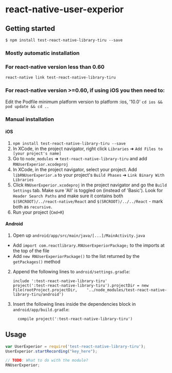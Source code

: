 
# react-native-user-experior

## Getting started

`$ npm install test-react-native-library-tiru --save`

### Mostly automatic installation

### For react-native version less than 0.60
`react-native link test-react-native-library-tiru`

### For react-native version >=0.60, if using iOS you then need to:
Edit the Podfile minimum platform version to platform :ios, '10.0'
`cd ios && pod update && cd ..`

### Manual installation

#### iOS

1. `npm install test-react-native-library-tiru --save`
2. In XCode, in the project navigator, right click `Libraries` ➜ `Add Files to [your project's name]`
3. Go to `node_modules` ➜ `test-react-native-library-tiru` and add `RNUserExperior.xcodeproj`
4. In XCode, in the project navigator, select your project. Add `libRNUserExperior.a` to your project's `Build Phases` ➜ `Link Binary With Libraries`
5. Click `RNUserExperior.xcodeproj` in the project navigator and go the `Build Settings` tab. Make sure 'All' is toggled on (instead of 'Basic'). Look for `Header Search Paths` and make sure it contains both `$(SRCROOT)/../react-native/React` and `$(SRCROOT)/../../React` - mark both as `recursive`.
6. Run your project (`Cmd+R`)

#### Android

1. Open up `android/app/src/main/java/[...]/MainActivity.java`
  - Add `import com.reactlibrary.RNUserExperiorPackage;` to the imports at the top of the file
  - Add `new RNUserExperiorPackage()` to the list returned by the `getPackages()` method
2. Append the following lines to `android/settings.gradle`:
  	```
  	include ':test-react-native-library-tiru'
  	project(':test-react-native-library-tiru').projectDir = new File(rootProject.projectDir, 	'../node_modules/test-react-native-library-tiru/android')
  	```
3. Insert the following lines inside the dependencies block in `android/app/build.gradle`:
  	```
      compile project(':test-react-native-library-tiru')
  	```


## Usage
```javascript
var UserExperior = require('test-react-native-library-tiru');
UserExperior.startRecording("key_here");

// TODO: What to do with the module?
RNUserExperior;
```
  
